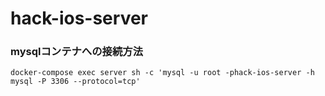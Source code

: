 # hack-ios-server

### mysqlコンテナへの接続方法
```shell
docker-compose exec server sh -c 'mysql -u root -phack-ios-server -h mysql -P 3306 --protocol=tcp'  
```